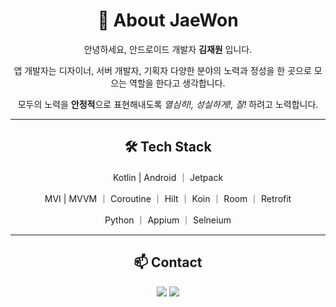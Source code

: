
<!--
**ashwon12/ashwon12** is a ✨ _special_ ✨ repository because its `README.md` (this file) appears on your GitHub profile.

Here are some ideas to get you started:

- 🔭 I’m currently working on ...
- 🌱 I’m currently learning ...
- 👯 I’m looking to collaborate on ...
- 🤔 I’m looking for help with ...
- 💬 Ask me about ...
- 📫 How to reach me: ...
- 😄 Pronouns: ...
- ⚡ Fun fact: ...
-->


<div align="center">

# 🙂 About JaeWon

안녕하세요, 안드로이드 개발자 **김재원** 입니다.

앱 개발자는 디자이너, 서버 개발자, 기획자 다양한 분야의 노력과 정성을 한 곳으로 모으는 역할을 한다고 생각합니다. 

모두의 노력을 **안정적**으로 표현해내도록 _열심히!, 성실하게!, 잘!_ 하려고 노력합니다.

---

## 🛠 Tech Stack

Kotlin | Android ｜ Jetpack 

MVI |  MVVM ｜ Coroutine ｜ Hilt ｜ Koin ｜ Room ｜ Retrofit 

Python ｜ Appium  ｜ Selneium  

---

## 📫 Contact

<a href="https://velog.io/@ashwon1218"><img src="https://img.shields.io/badge/velog-%23121011.svg?style=flat&logo=velog&logoColor=white"/></a>
<a href="mailto:ashwon1218@gmail.com"><img src="https://img.shields.io/badge/Gmail-D14836?style=flat&logo=gmail&logoColor=white"/></a>       

</div>

